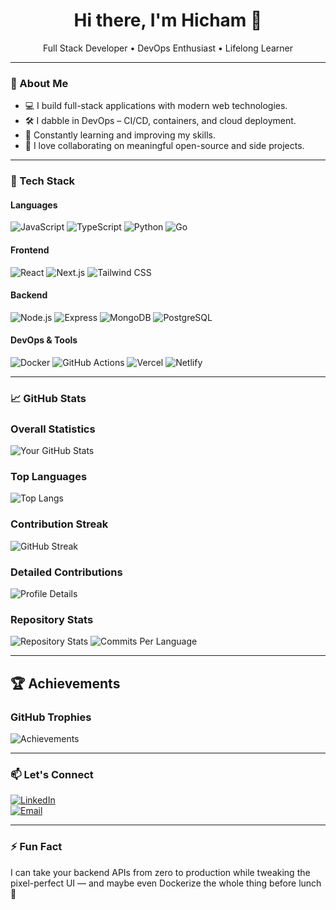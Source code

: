 <h1 align="center">Hi there, I'm Hicham 👋</h1>

<p align="center">
  Full Stack Developer • DevOps Enthusiast • Lifelong Learner  
</p>

---

### 🚀 About Me

- 💻 I build full-stack applications with modern web technologies.
- 🛠️ I dabble in DevOps – CI/CD, containers, and cloud deployment.
- 🌱 Constantly learning and improving my skills.
- 🤝 I love collaborating on meaningful open-source and side projects.

---

### 🧰 Tech Stack

#### Languages
![JavaScript](https://img.shields.io/badge/-JavaScript-F7DF1E?logo=javascript&logoColor=black&style=flat)
![TypeScript](https://img.shields.io/badge/-TypeScript-3178C6?logo=typescript&logoColor=white&style=flat)
![Python](https://img.shields.io/badge/-Python-3776AB?logo=python&logoColor=white&style=flat)
![Go](https://img.shields.io/badge/-Go-00ADD8?logo=go&logoColor=white&style=flat)

#### Frontend
![React](https://img.shields.io/badge/-React-61DAFB?logo=react&logoColor=black&style=flat)
![Next.js](https://img.shields.io/badge/-Next.js-000000?logo=next.js&logoColor=white&style=flat)
![Tailwind CSS](https://img.shields.io/badge/-Tailwind%20CSS-38B2AC?logo=tailwind-css&logoColor=white&style=flat)

#### Backend
![Node.js](https://img.shields.io/badge/-Node.js-339933?logo=node.js&logoColor=white&style=flat)
![Express](https://img.shields.io/badge/-Express-000000?logo=express&logoColor=white&style=flat)
![MongoDB](https://img.shields.io/badge/-MongoDB-47A248?logo=mongodb&logoColor=white&style=flat)
![PostgreSQL](https://img.shields.io/badge/-PostgreSQL-336791?logo=postgresql&logoColor=white&style=flat)

#### DevOps & Tools
![Docker](https://img.shields.io/badge/-Docker-2496ED?logo=docker&logoColor=white&style=flat)
![GitHub Actions](https://img.shields.io/badge/-GitHub%20Actions-2088FF?logo=github-actions&logoColor=white&style=flat)
![Vercel](https://img.shields.io/badge/-Vercel-000000?logo=vercel&logoColor=white&style=flat)
![Netlify](https://img.shields.io/badge/-Netlify-00C7B7?logo=netlify&logoColor=white&style=flat)

---

### 📈 GitHub Stats

### Overall Statistics
![Your GitHub Stats](https://github-readme-stats.vercel.app/api?username=hichammou&show_icons=true&theme=merko)

### Top Languages
![Top Langs](https://github-readme-stats.vercel.app/api/top-langs/?username=hichammou&layout=compact&theme=merko)

### Contribution Streak
![GitHub Streak](https://github-readme-streak-stats.herokuapp.com/?user=hichammou&theme=merko)

### Detailed Contributions
![Profile Details](https://github-profile-summary-cards.vercel.app/api/cards/profile-details?username=hichammou&theme=merko)

### Repository Stats
![Repository Stats](https://github-profile-summary-cards.vercel.app/api/cards/repos-per-language?username=hichammou&theme=merko)
![Commits Per Language](https://github-profile-summary-cards.vercel.app/api/cards/most-commit-language?username=hichammou&theme=merko)

---

## 🏆 Achievements

### GitHub Trophies
![Achievements](https://github-profile-trophy.vercel.app/?username=hichammou&theme=oldie&column=7&margin-w=15&margin-h=15)

---


### 📫 Let's Connect

[![LinkedIn](https://img.shields.io/badge/-LinkedIn-blue?style=flat-square&logo=linkedin&logoColor=white)](https://linkedin.com/in/hicham-moulili)  
[![Email](https://img.shields.io/badge/-Email-D14836?style=flat-square&logo=gmail&logoColor=white)](mailto:moulilihicham8@gmail.com)

---

### ⚡ Fun Fact

I can take your backend APIs from zero to production while tweaking the pixel-perfect UI — and maybe even Dockerize the whole thing before lunch 🚀

